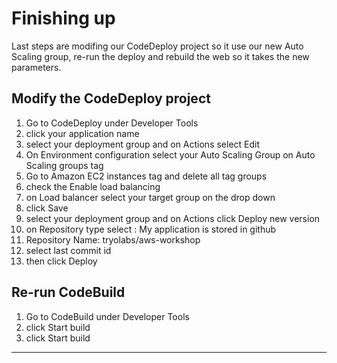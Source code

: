 # Finishing up

Last steps are modifing our CodeDeploy project so it use our new Auto Scaling group, re-run the deploy and rebuild the web so it takes the new parameters.

## Modify the CodeDeploy project
1. Go to CodeDeploy under Developer Tools
2. click your application name
3. select your deployment group and on Actions select Edit
4. On Environment configuration select your Auto Scaling Group on Auto Scaling groups tag
5. Go to Amazon EC2 instances tag and delete all tag groups
6. check the Enable load balancing
7. on Load balancer select your target group on the drop down
8. click Save
9. select your deployment group and on Actions click Deploy new version
10. on Repository type select : My application is stored in github
11. Repository Name: tryolabs/aws-workshop
12. select last commit id
13. then click Deploy


## Re-run CodeBuild
1. Go to CodeBuild under Developer Tools
2. click Start build
3. click Start build


---